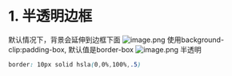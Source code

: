 # 1. 半透明边框

默认情况下，背景会延伸到边框下面
![image.png](https://cdn.nlark.com/yuque/0/2020/png/1753813/1598928531056-6b267139-5f18-44bb-b622-ea4d77460990.png#align=left&display=inline&height=132&margin=%5Bobject%20Object%5D&name=image.png&originHeight=264&originWidth=649&size=17399&status=done&style=none&width=324.5)
使用background-clip:padding-box, 默认值是border-box
![image.png](https://cdn.nlark.com/yuque/0/2020/png/1753813/1598928618620-e36a9c33-f501-42c6-b950-36c5bb661e39.png#align=left&display=inline&height=156&margin=%5Bobject%20Object%5D&name=image.png&originHeight=246&originWidth=851&size=22763&status=done&style=none&width=540)
半透明
```css
border: 10px solid hsla(0,0%,100%,.5)
```


